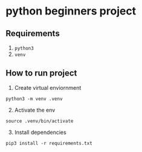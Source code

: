 # python beginners project

## Requirements
1. ```python3```
2. ```venv```

## How to run project
1. Create virtual enviornment
```shell
python3 -m venv .venv
```

2. Activate the env
```shell
source .venv/bin/activate
```

3. Install dependencies
```shell
pip3 install -r requirements.txt
```